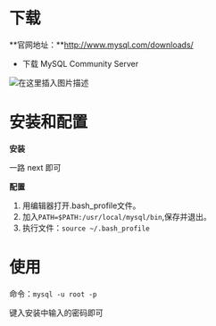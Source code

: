# 下载

**官网地址：**http://www.mysql.com/downloads/    

- 下载 MySQL Community Server

![在这里插入图片描述](https://img-blog.csdnimg.cn/150ec4b32fab4d12b2fe83b91eb4fe87.png?x-oss-process=image/watermark,type_ZHJvaWRzYW5zZmFsbGJhY2s,shadow_50,text_Q1NETiBAQWx5c29uX2pt,size_20,color_FFFFFF,t_70,g_se,x_16)  

# 安装和配置

**安装**

一路 next 即可



**配置** 

1. 用编辑器打开.bash_profile文件。
2. 加入```PATH=$PATH:/usr/local/mysql/bin```,保存并退出。
3. 执行文件：```source ~/.bash_profile```  



# 使用

命令：```mysql -u root -p```

键入安装中输入的密码即可

